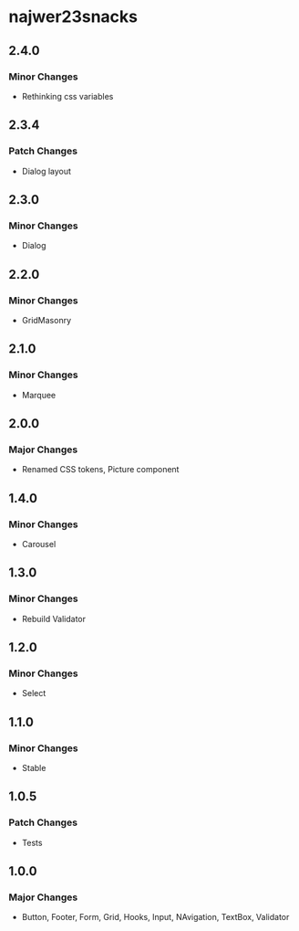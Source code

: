 # najwer23snacks

## 2.4.0

### Minor Changes

- Rethinking css variables

## 2.3.4

### Patch Changes

- Dialog layout

## 2.3.0

### Minor Changes

- Dialog

## 2.2.0

### Minor Changes

- GridMasonry

## 2.1.0

### Minor Changes

- Marquee

## 2.0.0

### Major Changes

- Renamed CSS tokens, Picture component

## 1.4.0

### Minor Changes

- Carousel

## 1.3.0

### Minor Changes

- Rebuild Validator

## 1.2.0

### Minor Changes

- Select

## 1.1.0

### Minor Changes

- Stable

## 1.0.5

### Patch Changes

- Tests

## 1.0.0

### Major Changes

- Button, Footer, Form, Grid, Hooks, Input, NAvigation, TextBox, Validator
